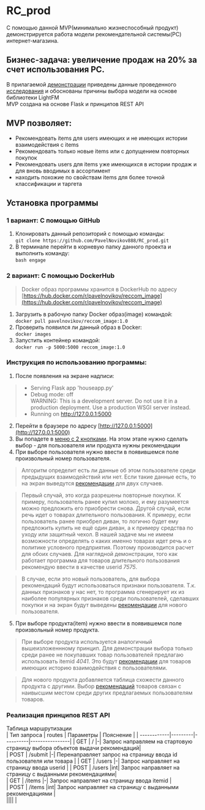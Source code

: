 # RC_prod  
С помощью данной MVP(минимально жизнеспособный продукт) демонстрируется работа модели рекомендательной системы(РС) интернет-магазина.  

## Бизнес-задача: увеличение продаж на 20% за счет использования РС.  
В прилагаемой [демонстрации](https://github.com/PavelNovikov888/RC_prod/blob/master/RS_presentation.odp) приведены данные проведенного [исследования](https://github.com/PavelNovikov888/RC_prod/blob/master/RS_research.ipynb) и обоснованы причины выбора модели на основе библиотеки LightFM  
MVP создана на основе Flask и принципов REST API

## MVP позволяет: 
- Рекомендовать items для users имеющих и не имеющих истории взаимодействия с items
- Рекомендовать только новые items или с допущением повторных покупок
- Рекомендовать users для items уже имеющихся в истории продаж и для вновь вводимых в ассортимент  
- находить похожие по свойствам items для более точной классификации и таргета

## Установка программы    
### 1 вариант: С помощью GitHub  
1. Клонировать данный репозиторий с помощью команды:    
   ` git clone https://github.com/PavelNovikov888/RC_prod.git `   
2. В терминале перейти в корневую папку данного проекта и выполнить команду:     
   `bash engage`  

### 2 вариант: С помощью DockerHub
> Docker образ программы хранится в DockerHub по адресу [https://hub.docker.com/r/pavelnovikov/reccom_image](https://hub.docker.com/r/pavelnovikov/reccom_image)

1. Загрузить в рабочую папку Docker образ(image) командой:  
   `docker pull pavelnovikov/reccom_image:1.0`
2. Проверить появился ли данный образ в Docker:  
   `docker images`
3. Запустить контейнер командой:  
   `docker run -p 5000:5000 reccom_image:1.0`

### Инструкция по использованию программы:
1. После появления на экране надписи:     
> * Serving Flask app 'houseapp.py'  
> * Debug mode: off  
> WARNING: This is a development server. Do not use it in a production deployment. Use a production WSGI server instead.   
> * Running on http://127.0.0.1:5000

2. Перейти в браузере по адресу [http://127.0.0.1:5000](http://127.0.0.1:5000)
3. Вы попадете в [меню с 2 кнопками](https://github.com/PavelNovikov888/RC_prod/blob/master/visual/choice.png). На этом этапе нужно сделать выбор - для пользователя или продукта нужны рекомендации
4. При выборе пользователя нужно ввести в появившемся поле произвольный номер пользователя.
> Алгоритм определит есть ли данные об этом пользователе среди предыдущих взаимодействий или нет. Если такие данные есть, то на экран выведутся [рекомендации](https://github.com/PavelNovikov888/RC_prod/blob/master/visual/user_hot.png) для двух случаев.

> Первый случай, это когда разрешены повторные покупки. К примеру, пользователь ранее купил молоко, и ему разумеется можно предложить его приобрести снова. Другой случай, если речь идет о товарах длительного пользования. К примеру, если пользователь ранее приобрел диван, то логично будет ему предложить купить не ещё один диван, а к примеру средства по уходу или защитный чехол. В нашей задаче мы не имеем возможности определять о каких именно товарах идет речь и о политике условного предприятия. Поэтому производится расчет для обоих случаев. Для наглядной демонстрации, того как работает программа для товаров длительного пользования рекомендую ввести в качестве userid *7575*.

> В случае, если это новый пользователь, для выбора рекомендаций будут использоваться признаки пользователя. Т.к. данных признаков у нас нет, то программа сгенерирует их из наиболее популярных признаков среди пользователей, сделавших покупки и на экран будут выведены [рекомендации](https://github.com/PavelNovikov888/RC_prod/blob/master/visual/user_cold.png) для нового пользователя. 

 5. При выборе продукта(item) нужно ввести в появившемся поле произвольный номер продукта.
> При выборе продукта используется аналогичный вышеизложеннному принцип. Для демонстрации выбора только среди ранее не покупавших товар пользователей предлагаю использовать itemid *4041*. Это будут [рекомендации](https://github.com/PavelNovikov888/RC_prod/blob/master/visual/item_hot.png) для товаров имеющих историю взаимодействия с пользователями.

> Для нового продукта добавляется таблица схожести данного продукта с другими. Выбор [рекомендаций](https://github.com/PavelNovikov888/RC_prod/blob/master/visual/item_cold.png) товаров связан с наивысшим местом среди других предлагаемых пользователям товаров.

### Реализация принципов REST API  
Таблица маршрутизации   
| Тип запроса | routes | Параметры | Пояснение |
| ------------|---------|----------|----------------|
| GET | / |-| Запрос направляем на стартовую страницу выбора объектов выдачи рекомендаций|  
| POST | /submit |-| Перенаправляет запрос на страницу ввода id пользователя или товара  |
| GET | /users |-| Запрос направляет на страницу ввода userid  | 
| POST | /users |int| Запрос направляет на страницу с выданными рекомендациями|  
| GET | /items |-| Запрос направляет на страницу ввода itemid  |  
| POST | /items |int| Запрос направляет на страницу с выданными рекомендациями |  
|||| |     



